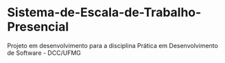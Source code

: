 # Sistema-de-Escala-de-Trabalho-Presencial
Projeto em desenvolvimento para a disciplina Prática em Desenvolvimento de Software - DCC/UFMG
